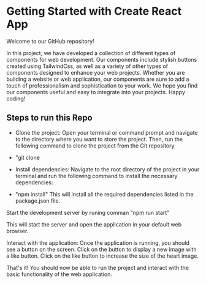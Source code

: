 # Getting Started with Create React App

Welcome to our GitHub repository! 

In this project, we have developed a collection of different types of components for web development. Our components include stylish buttons created using TailwindCss, as well as a variety of other types of components designed to enhance your web projects. Whether you are building a website or web application, our components are sure to add a touch of professionalism and sophistication to your work. We hope you find our components useful and easy to integrate into your projects. Happy coding!

## Steps to run this Repo

- Clone the project: Open your terminal or command prompt and navigate to the directory where you want to store the project. Then, run the following command to clone the project from the Git repository
- "git clone <project link>


- Install dependencies: Navigate to the root directory of the project in your terminal and run the following command to install the necessary dependencies:
- "npm install" This will install all the required dependencies listed in the package.json file.

Start the development server by runing comman "npm run start"

This will start the server and open the application in your default web browser.

Interact with the application: Once the application is running, you should see a button on the screen. Click on the button to display a new image with a like button. Click on the like button to increase the size of the heart image.

That's it! You should now be able to run the project and interact with the basic functionality of the web application.
